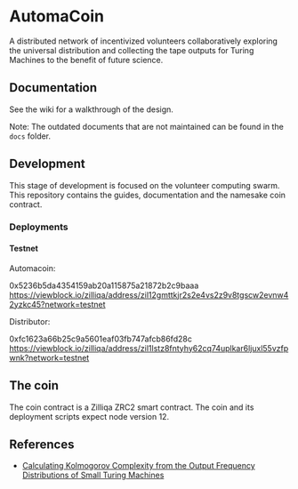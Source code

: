 # AutomaCoin

A distributed network of incentivized volunteers collaboratively exploring the universal distribution and collecting the tape outputs for Turing Machines to the benefit of future science.

## Documentation
See the wiki for a walkthrough of the design.

Note: The outdated documents that are not maintained can be found in the `docs` folder.

## Development
This stage of development is focused on the volunteer computing swarm. This repository contains the guides, documentation and the namesake coin contract.

### Deployments

#### Testnet
Automacoin:

0x5236b5da4354159ab20a115875a21872b2c9baaa
https://viewblock.io/zilliqa/address/zil12gmttkjr2s2e4vs2z9v8tgscw2evnw42yzkc45?network=testnet

Distributor:

0xfc1623a66b25c9a5601eaf03fb747afcb86fd28c
https://viewblock.io/zilliqa/address/zil1lstz8fntyhy62cq74uplkar6ljuxl55vzfpwnk?network=testnet


## The coin
The coin contract is a Zilliqa ZRC2 smart contract. The coin and its deployment scripts expect node version 12.


## References

* [
Calculating Kolmogorov Complexity from the Output Frequency Distributions of Small Turing Machines](https://arxiv.org/abs/1211.1302)
